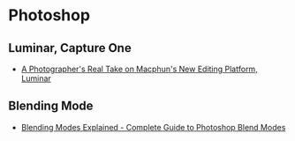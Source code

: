 # Photoshop

## Luminar, Capture One

* [A Photographer's Real Take on Macphun's New Editing Platform, Luminar](https://fstoppers.com/originals/photographers-real-take-macphuns-new-editing-platform-luminar-153715)

## Blending Mode

* [Blending Modes Explained - Complete Guide to Photoshop Blend Modes](https://www.youtube.com/watch?v=MsukMXtEYFQ)